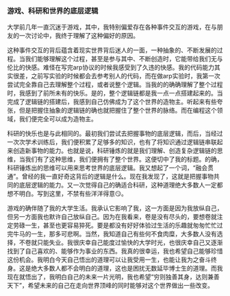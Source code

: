 ### 游戏、科研和世界的底层逻辑

​	大学前几年一直沉迷于游戏，其中，我特别偏爱存在各种事件交互的游戏，在与朋友的一次讨论中，我终于理解了这种偏好的原因。

​	这种事件交互的背后蕴含着现实世界背后迷人的一面，一种抽象的、不断发展的过程。当我们能够理解这个过程，甚至是参与其中、不断创造时，它能带给我们无与伦比的快感。难怪在写完arp协议的时候我感受到了久违的快感。我的代码能力其实很差，之前写实验的时候都会去参考别人的代码，而在做arp实验时，我第一次尝试完全靠自己去理解整个过程，或者说整个逻辑。当我的的确确理解了整个过程时，我感到了前所未有的快乐。是的，整个逻辑链都是我一点一点搭建起来的。当完成了逻辑链的搭建后，我感到自己仿佛成为了这个世界的造物主。听起来有些夸张，但是把握住抽象的逻辑链的确也就把握住了整个世界的脉络。而在编程这个领域，我们便完全可以成为造物主。

​	科研的快乐也是与此相同的。最初我们尝试去把握事物的底层逻辑，而后，当经过一次次学术训练后，我们便积累了足够多的知识，也有了将知识通过逻辑链串联起来创造新事物的能力。也就是说，科研锤炼的就是我们理解、创造复杂逻辑链的思维，当我们有了这种思维，我们便拥有了整个世界。这便切中了我的标题。的确，科研锤炼出的思维可以用来思考世界的底层逻辑。我又想起了一个词，“融会贯通”。曾经的我一直好奇这背后的逻辑是什么。现在我发现了，这就是把握事物共同的底层逻辑的能力。又一次觉得自己的确适合科研，这种道理绝大多数人一定都想不明白。写到这里，不禁有些洋洋得意😏。

​	游戏的确伴随了我的大学生活。我承认它影响了我，这一方面是因为我放纵自己，但另一方面我也默许自己放纵自己。因为在我看来，卷是没有尽头的，要想卷就注定劳碌一生，甚至也更容易猝死。要是都没有好好体验过生活的乐趣就匆匆忙忙过完牛马的一生，那多可悲啊。当然，我知道自己有些何不食肉糜，大多数人没有选择，不卷就只能失业。我很庆幸自己能度过愉快的大学时光，也很庆幸自己又逐渐找到了自己喜欢的、能够作为事业的东西。我真的很幸运，我也希望自己能够珍惜这份机会。我明白今天自己悟出的道理可以让我受用一生，也能让我为之奋斗终身。这是绝大多数人都不会明白的道理，这也是困扰无数延毕博士生的道理。而我现在就悟出了，我明白自己的未来一片光明，我也希望“穷则独善其身，达则兼善天下”，希望未来的自己在走向世界顶峰的同时能够对这个世界做出一些改变。